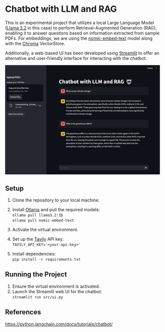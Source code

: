 # Chatbot with LLM and RAG
This is an experimental project that utilizes a local Large Language Model ([Llama 3.2](https://ollama.com/library/llama3.2) in this case) to perform Retrieval-Augmented Generation (RAG), enabling it to answer questions based on information extracted from sample PDFs. For embeddings, we are using the [nomic-embed-text](https://ollama.com/library/nomic-embed-text) model along with the [Chroma](https://docs.trychroma.com/) VectorStore.

Additionally, a web-based UI has been developed using [Streamlit](https://streamlit.io/) to offer an alternative and user-friendly interface for interacting with the chatbot.

<p align="center">
    <img src="images/ui.png" alt="Screenshot of Streamlit web UI" width="600">
</p>

## Setup
1. Clone the repository to your local machine.
2. Install [Ollama](https://ollama.com/download) and pull the required models:  
    `ollama pull llama3.2:1b`  
    `ollama pull nomic-embed-text`

3. Activate the virtual environment.
4. Set up the [Tavily](https://app.tavily.com/home) API key.  
    `TAVILY_API_KEY='<your-api-key>'`
5. Install dependencies:  
    `pip install -r requirements.txt`

## Running the Project
1. Ensure the virtual environment is activated.
2. Launch the Streamlit web UI for the chatbot:  
    `streamlit run src/ui.py`

## References
https://python.langchain.com/docs/tutorials/chatbot/
